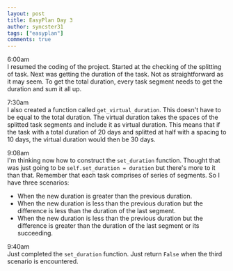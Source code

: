 ```yaml
---
layout: post
title: EasyPlan Day 3
author: syncster31
tags: ["easyplan"]
comments: true
---
```

6:00am  
I resumed the coding of the project. Started at the checking of the splitting of task. Next was getting the duration of the task. Not as straightforward as it may seem. To get the total duration, every task segment needs to get the duration and sum it all up.

7:30am  
I also created a function called ```get_virtual_duration```. This doesn't have to be equal to the total duration. The virtual duration takes the spaces of the splitted task segments and include it as virtual duration. This means that if the task with a total duration of 20 days and splitted at half with a spacing to 10 days, the virtual duration would then be 30 days.

9:08am  
I'm thinking now how to construct the ```set_duration``` function. Thought that was just going to be ```self.set_duration = duration``` but there's more to it than that. Remember that each task comprises of series of segments. So I have three scenarios:

- When the new duration is greater than the previous duration.
- When the new duration is less than the previous duration but the difference is less than the duration of the last segment.
- When the new duration is less than the previous duration but the difference is greater than the duration of the last segment or its succeeding.

9:40am  
Just completed the ```set_duration``` function. Just return ```False``` when the third scenario is encountered.
